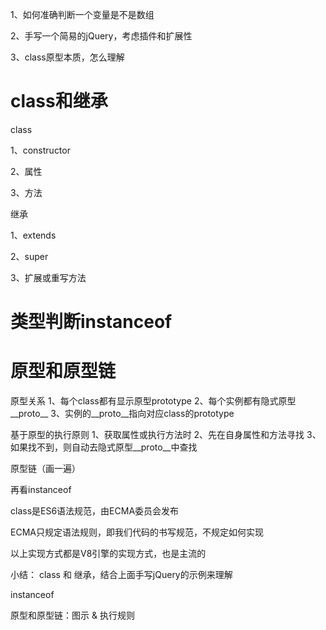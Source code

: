 1、如何准确判断一个变量是不是数组

2、手写一个简易的jQuery，考虑插件和扩展性

3、class原型本质，怎么理解

# class和继承
class

1、constructor

2、属性

3、方法

继承

1、extends

2、super

3、扩展或重写方法

# 类型判断instanceof


# 原型和原型链
原型关系
1、每个class都有显示原型prototype
2、每个实例都有隐式原型__proto__
3、实例的__proto__指向对应class的prototype

基于原型的执行原则
1、获取属性或执行方法时
2、先在自身属性和方法寻找
3、如果找不到，则自动去隐式原型__proto__中查找

原型链（画一遍）

再看instanceof

class是ES6语法规范，由ECMA委员会发布

ECMA只规定语法规则，即我们代码的书写规范，不规定如何实现

以上实现方式都是V8引擎的实现方式，也是主流的


小结：
class 和 继承，结合上面手写jQuery的示例来理解

instanceof

原型和原型链：图示 & 执行规则